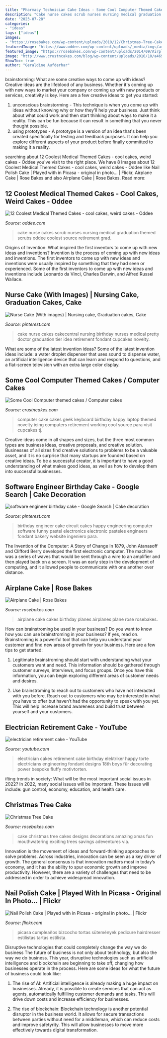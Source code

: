```yaml
---
title: "Pharmacy Technician Cake Ideas - Some Cool Computer Themed Cakes / Computer Cakes"
description: "Cake nurse cakes scrub nurses nursing medical graduation themed scrubs oddee coolest source retirement grad"
date: "2023-07-28"
categories:
- "ideas"
tags: ["ideas"]
images:
- "https://rosebakes.com/wp-content/uploads/2010/12/Christmas-Tree-Cake-Close.jpg"
featuredImage: "https://www.oddee.com/wp-content/uploads/_media/imgs/articles2/a97107_g074_3-scrub.jpg"
featured_image: "https://rosebakes.com/wp-content/uploads/2014/09/Airplanes-Cake.jpg"
image: "http://www.crustncakes.com/blog/wp-content/uploads/2016/10/a4692f0aba079714d0c544487c7a6dc6.jpg"
ShowToc: true
author: "Geraldine Aufderhar"
---
```



brainstorming: What are some creative ways to come up with ideas?
Creative ideas are the lifeblood of any business. Whether it's coming up with new ways to market your company or coming up with new products or services, creativity is key. Here are a few creative ideas to get you started: 
1. unconscious brainstorming - This technique is when you come up with ideas without knowing why or how they'll help your business. Just think about what could work and then start thinking about ways to make it a reality. This can be fun because it can result in something that you never thought possible. 
2. using prototypes - A prototype is a version of an idea that's been created specifically for testing and feedback purposes. It can help you explore different aspects of your product before finally committed to making it a reality.

	

		
searching about 12 Coolest Medical Themed Cakes - cool cakes, weird cakes - Oddee you've visit to the right place. We have 8 Images about 12 Coolest Medical Themed Cakes - cool cakes, weird cakes - Oddee like Nail Polish Cake | Played with in Picasa - original in photo… | Flickr, Airplane Cake | Rose Bakes and also Airplane Cake | Rose Bakes. Read more:
		
    
## 12 Coolest Medical Themed Cakes - Cool Cakes, Weird Cakes - Oddee

<img loading=lazy src="https://www.oddee.com/wp-content/uploads/_media/imgs/articles2/a97107_g074_3-scrub.jpg" onerror="this.onerror=null;this.src='https://tse2.mm.bing.net/th?id=OIP.uxlVXVhZkdU_KoeNvmwmmgHaJ4&amp;pid=15.1';" alt="12 Coolest Medical Themed Cakes - cool cakes, weird cakes - Oddee">

_Source: oddee.com_

>cake nurse cakes scrub nurses nursing medical graduation themed scrubs oddee coolest source retirement grad. 

	

Origins of Invention: What inspired the first inventors to come up with new ideas and inventions?
Invention is the process of coming up with new ideas and inventions. The first inventors to come up with new ideas and inventions were usually inspired by something that they had seen or experienced. Some of the first inventors to come up with new ideas and inventions include Leonardo da Vinci, Charles Darwin, and Alfred Russel Wallace.

    
## Nurse Cake (With Images) | Nursing Cake, Graduation Cakes, Cake

<img loading=lazy src="https://i.pinimg.com/originals/d5/ac/1f/d5ac1fe321a373e04bbb757ab91df027.jpg" onerror="this.onerror=null;this.src='https://tse4.mm.bing.net/th?id=OIP.1OZBEI8jkPXLDyUKhf5hIAHaJ6&amp;pid=15.1';" alt="Nurse Cake (With images) | Nursing cake, Graduation cakes, Cake">

_Source: pinterest.com_

>cake nurse cakes cakecentral nursing birthday nurses medical pretty doctor graduation tier idea retirement fondant cupcakes novelty. 

	

What are some of the latest invention ideas?
Some of the latest invention ideas include: a water droplet dispenser that uses sound to dispense water, an artificial intelligence device that can learn and respond to questions, and a flat-screen television with an extra large color display.

    
## Some Cool Computer Themed Cakes / Computer Cakes

<img loading=lazy src="http://www.crustncakes.com/blog/wp-content/uploads/2016/10/a4692f0aba079714d0c544487c7a6dc6.jpg" onerror="this.onerror=null;this.src='https://tse1.mm.bing.net/th?id=OIP.kBADQNCvZSYX9YeGtHy5fgHaGc&amp;pid=15.1';" alt="Some Cool Computer themed cakes / Computer cakes">

_Source: crustncakes.com_

>computer cake cakes geek keyboard birthday happy laptop themed novelty icing computers retirement working cool source para visit cupcakes tj. 

	

Creative ideas come in all shapes and sizes, but the three most common types are business ideas, creative proposals, and creative solution. Businesses of all sizes find creative solutions to problems to be a valuable asset, and it is no surprise that many startups are founded based on creative ideas. To be a successful creator, it is important to have a good understanding of what makes good ideas, as well as how to develop them into successful businesses.

    
## Software Engineer Birthday Cake - Google Search | Cake Decoration

<img loading=lazy src="https://s-media-cache-ak0.pinimg.com/736x/fe/23/d0/fe23d06df6a24d91f8a541be84139c27.jpg" onerror="this.onerror=null;this.src='https://tse3.mm.bing.net/th?id=OIP.URsLrF_wiQGtV6Iu9_Ne1wAAAA&amp;pid=15.1';" alt="software engineer birthday cake - Google Search | Cake decoration">

_Source: pinterest.com_

>birthday engineer cake circuit cakes happy engineering computer software funny pastel electronics electronic pasteles engineers fondant bakery website ingeniero para. 

	

The Invention of the Computer: A Story of Change
In 1879, John Atanasoff and Clifford Berry developed the first electronic computer. The machine was a series of waves that would be sent through a wire to an amplifier and then played back on a screen. It was an early step in the development of computing, and it allowed people to communicate with one another over distance.

    
## Airplane Cake | Rose Bakes

<img loading=lazy src="https://rosebakes.com/wp-content/uploads/2014/09/Airplanes-Cake.jpg" onerror="this.onerror=null;this.src='https://tse1.mm.bing.net/th?id=OIP.2CY_QUkJAnvKbS6RCNCGHgHaKE&amp;pid=15.1';" alt="Airplane Cake | Rose Bakes">

_Source: rosebakes.com_

>airplane cake cakes birthday planes airplanes plane rose rosebakes. 

	

How can brainstroming be used in your business?
Do you want to know how you can use brainstroming in your business? If yes, read on. Brainstroming is a powerful tool that can help you understand your customer and find new areas of growth for your business. Here are a few tips to get started:
1. Legitimate brainstroming should start with understanding what your customers want and need. This information should be gathered through customer surveys, interviews, and focus groups. Once you have this information, you can begin exploring different areas of customer needs and desires.

2. Use brainstroming to reach out to customers who have not interacted with you before. Reach out to customers who may be interested in what you have to offer but haven’t had the opportunity to speak with you yet. This will help increase brand awareness and build trust between yourself and your customers.


    
## Electrician Retirement Cake - YouTube

<img loading=lazy src="https://i.ytimg.com/vi/7WF8sbY5L0s/hqdefault.jpg" onerror="this.onerror=null;this.src='https://tse1.mm.bing.net/th?id=OIP.XOMjUzyJLGe97goFDdsdrAHaFj&amp;pid=15.1';" alt="electrician retirement cake - YouTube">

_Source: youtube.com_

>electrician cakes retirement cake birthday elektriker happy torte electricians engineering fondant designs 18th boys für decorating power bespoke fluffy motivtorten. 

	

ifting trends in society: What will be the most important social issues in 2022?
In 2022, many social issues will be important. These Issues will include: gun control, economy, education, and health care.

    
## Christmas Tree Cake

<img loading=lazy src="https://rosebakes.com/wp-content/uploads/2010/12/Christmas-Tree-Cake-Close.jpg" onerror="this.onerror=null;this.src='https://tse2.mm.bing.net/th?id=OIP.6MjE3c0bv78nGp8cAvo28AHaJI&amp;pid=15.1';" alt="Christmas Tree Cake">

_Source: rosebakes.com_

>cake christmas tree cakes designs decorations amazing xmas fun mouthwatering exciting trees savings adeventures via. 

	

Innovation is the movement of ideas and forward-thinking approaches to solve problems. Across industries, innovation can be seen as a key driver of growth. The general consensus is that innovation matters most in today’s economy, and it has the ability to spur economic growth and improve productivity. However, there are a variety of challenges that need to be addressed in order to achieve widespread innovation.

    
## Nail Polish Cake | Played With In Picasa - Original In Photo… | Flickr

<img loading=lazy src="https://c1.staticflickr.com/9/8453/8010710671_63e3d2e377_b.jpg" onerror="this.onerror=null;this.src='https://tse1.mm.bing.net/th?id=OIP.tgwCTGi1LpSOwl9VsGInBgHaJ4&amp;pid=15.1';" alt="Nail Polish Cake | Played with in Picasa - original in photo… | Flickr">

_Source: flickr.com_

>picasa cumpleaños bizcocho tortas sütemények pedicure hairdresser estilistas tartas estilista. 

	

Disruptive technologies that could completely change the way we do business
The future of business is not only about technology, but also the way we do business. This year, disruptive technologies such as artificial intelligence and blockchain are beginning to take off, changing how businesses operate in the process. Here are some ideas for what the future of business could look like:
1. The rise of AI: Artificial intelligence is already making a huge impact on businesses. Already, it is possible to create services that can act as agents, automatically fulfilling customer demands and tasks. This will drive down costs and increase efficiency for businesses.

2. The rise of blockchain: Blockchain technology is another potential disruptor in the business world. It allows for secure transactions between parties without need for a middleman, which can reduce costs and improve safetyrity. This will allow businesses to move more effectively towards digital transformation.



